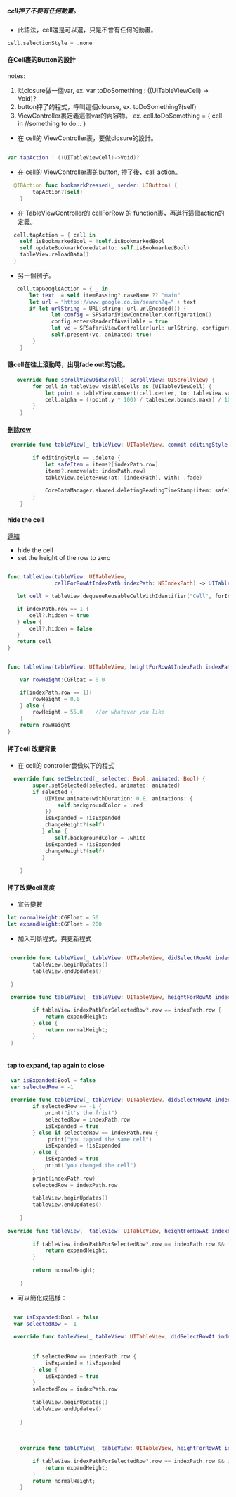 
##### cell押了不要有任何動畫。
- 此語法，cell還是可以選，只是不會有任何的動畫。

```swift
cell.selectionStyle = .none
```

#### 在Cell裹的Button的設計
notes:
1. 以closure做一個var, ex.   var toDoSomething : ((UITableViewCell) -> Void)?
2. button押了的程式，呼叫這個clourse, ex. toDoSomething?(self)
3. ViewController裹定義這個var的內容物。 ex. cell.toDoSomething = { cell in //something to do... }

- 在 cell的 ViewController裹，要做closure的設計。
```Swift

var tapAction : ((UITableViewCell)->Void)?

```
- 在 cell的 ViewController裹的button, 押了後，call action。

```Swift
  @IBAction func bookmarkPressed(_ sender: UIButton) {
        tapAction?(self)
    }
```
- 在 TableViewController的 cellForRow 的 function裹，再進行這個action的定義。

```Swift
  cell.tapAction = { cell in
    self.isBookmarkedBool = !self.isBookmarkedBool
    self.updateBookmarkCoredata(to: self.isBookmarkedBool)
    tableView.reloadData()
  }
```

- 另一個例子。
```Swift
   cell.tapGoogleAction = { _ in
       let text  = self.itemPassing?.caseName ?? "main"
       let url = "https://www.google.co.in/search?q=" + text
       if let urlString = URL(string: url.urlEncoded()) {
              let config = SFSafariViewController.Configuration()
              config.entersReaderIfAvailable = true
              let vc = SFSafariViewController(url: urlString, configuration: config)
              self.present(vc, animated: true)
        }
    }
```



#### 讓cell在往上滾動時，出現fade out的功能。

```swift
   override func scrollViewDidScroll(_ scrollView: UIScrollView) {
        for cell in tableView.visibleCells as [UITableViewCell] {
            let point = tableView.convert(cell.center, to: tableView.superview)
            cell.alpha = ((point.y * 100) / tableView.bounds.maxY) / 100
        }
    }
```

#### [刪除row](https://stackoverflow.com/questions/29886642/hide-uitableview-cell)

```Swift
 override func tableView(_ tableView: UITableView, commit editingStyle: UITableViewCell.EditingStyle, forRowAt indexPath: IndexPath) {
        
        if editingStyle == .delete {
            let safeItem = items?[indexPath.row] 
            items?.remove(at: indexPath.row)
            tableView.deleteRows(at: [indexPath], with: .fade)
            
            CoreDataManager.shared.deletingReadingTimeStamp(item: safeItem)
        }
    }
```


#### hide the cell
[連結](https://stackoverflow.com/questions/29886642/hide-uitableview-cell)
- hide the cell
- set the height of the row to zero

```Swift

func tableView(tableView: UITableView, 
               cellForRowAtIndexPath indexPath: NSIndexPath) -> UITableViewCell {

   let cell = tableView.dequeueReusableCellWithIdentifier("Cell", forIndexPath: indexPath)

   if indexPath.row == 1 {
       cell?.hidden = true
   } else {
       cell?.hidden = false
   }
   return cell      
}


func tableView(tableView: UITableView, heightForRowAtIndexPath indexPath: NSIndexPath) -> CGFloat {

    var rowHeight:CGFloat = 0.0

    if(indexPath.row == 1){
        rowHeight = 0.0
    } else {
        rowHeight = 55.0    //or whatever you like
    }
    return rowHeight
}


```

#### 押了cell 改變背景
- 在 cell的 controller裹做以下的程式
```Swift
  override func setSelected(_ selected: Bool, animated: Bool) {
        super.setSelected(selected, animated: animated)
        if selected {
            UIView.animate(withDuration: 0.8, animations: {
                self.backgroundColor = .red
            })
            isExpanded = !isExpanded
            changeHeight?(self)
           } else {
               self.backgroundColor = .white
            isExpanded = !isExpanded
            changeHeight?(self)
           }
        
    }
```

#### 押了改變cell高度 
- 宣告變數

```Swift
let normalHeight:CGFloat = 50
let expandHeight:CGFloat = 200
```

- 加入判斷程式，與更新程式 
```Swift

 override func tableView(_ tableView: UITableView, didSelectRowAt indexPath: IndexPath) {
        tableView.beginUpdates()
        tableView.endUpdates()
        
 }

 override func tableView(_ tableView: UITableView, heightForRowAt indexPath: IndexPath) -> CGFloat {
        
        if tableView.indexPathForSelectedRow?.row == indexPath.row {
            return expandHeight;
        } else {
            return normalHeight;
        }
 }
    
```


#### tap to expand, tap again to close
```Swift
 var isExpanded:Bool = false
 var selectedRow = -1
 
 override func tableView(_ tableView: UITableView, didSelectRowAt indexPath: IndexPath) {
        if selectedRow == -1 {
            print("it's the frist")
            selectedRow = indexPath.row
            isExpanded = true
        } else if selectedRow == indexPath.row {
             print("you tapped the same cell")
            isExpanded = !isExpanded
        } else {
            isExpanded = true
            print("you changed the cell")
        }
        print(indexPath.row)
        selectedRow = indexPath.row
        
        tableView.beginUpdates()
        tableView.endUpdates()
        
    }
    
override func tableView(_ tableView: UITableView, heightForRowAt indexPath: IndexPath) -> CGFloat {
        
        if tableView.indexPathForSelectedRow?.row == indexPath.row && isExpanded {
            return expandHeight;
        }
        
        return normalHeight;
        
    }

```
- 可以簡化成這樣：
```Swift

  var isExpanded:Bool = false
  var selectedRow = -1
 
  override func tableView(_ tableView: UITableView, didSelectRowAt indexPath: IndexPath) {
       
        
        if selectedRow == indexPath.row {
            isExpanded = !isExpanded
        } else {
            isExpanded = true
        }
        selectedRow = indexPath.row
        
        tableView.beginUpdates()
        tableView.endUpdates()
        
    }
    
    
    
    override func tableView(_ tableView: UITableView, heightForRowAt indexPath: IndexPath) -> CGFloat {
        
        if tableView.indexPathForSelectedRow?.row == indexPath.row && isExpanded {
            return expandHeight;
        }
        return normalHeight;  
    }
```
